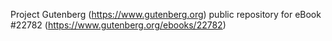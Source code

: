 Project Gutenberg (https://www.gutenberg.org) public repository for eBook #22782 (https://www.gutenberg.org/ebooks/22782)
